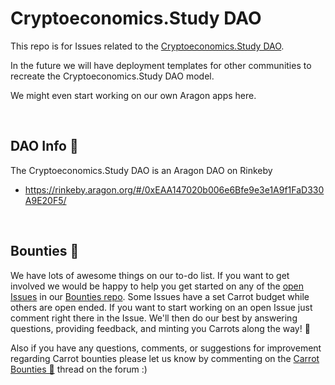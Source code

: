 # Cryptoeconomics.Study DAO 

This repo is for Issues related to the [Cryptoeconomics.Study DAO](https://rinkeby.aragon.org/#/0xEAA147020b006e6Bfe9e3e1A9f1FaD330A9E20F5/).

In the future we will have deployment templates for other communities to recreate the Cryptoeconomics.Study DAO model.

We might even start working on our own Aragon apps here.

<br />

## DAO Info 🦅

The Cryptoeconomics.Study DAO is an Aragon DAO on Rinkeby
- https://rinkeby.aragon.org/#/0xEAA147020b006e6Bfe9e3e1A9f1FaD330A9E20F5/

<br />

## Bounties 🥕

We have lots of awesome things on our to-do list. If you want to get involved we would be happy to help you get started on any of the [open Issues](https://github.com/cryptoeconomics-study-dao/bounties/issues) in our [Bounties repo](https://github.com/cryptoeconomics-study-dao/bounties). Some Issues have a set Carrot budget while others are open ended. If you want to start working on an open Issue just comment right there in the Issue. We'll then do our best by answering questions, providing feedback, and minting you Carrots along the way!  🥕

Also if you have any questions, comments, or suggestions for improvement regarding Carrot bounties please let us know by commenting on the [Carrot Bounties 🥕](https://forum.cryptoeconomics.study/t/open-carrot-bounties/523) thread on the forum :)

<br />

